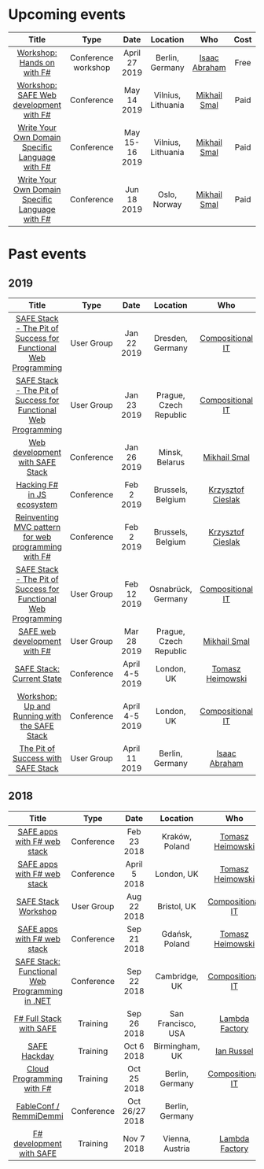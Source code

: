 # Upcoming events

| Title | Type | Date | Location | Who | Cost |
|:-:|:-:|:-:|:-:|:-:|:-:|
| [Workshop: Hands on with F#](https://spartakiade.org/) | Conference workshop | April 27 2019 | Berlin, Germany | [Isaac Abraham](https://twitter.com/isaac_abraham) | Free
| [Workshop: SAFE Web development with F#](https://devdays.lt/safe-web/) | Conference | May 14 2019 | Vilnius, Lithuania | [Mikhail Smal](https://twitter.com/mvsmal) | Paid
| [Write Your Own Domain Specific Language with F#](https://devdays.lt/mikhail-smal/) | Conference | May 15-16 2019 | Vilnius, Lithuania | [Mikhail Smal](https://twitter.com/mvsmal) | Paid
| [Write Your Own Domain Specific Language with F#](https://ndcoslo.com/talk/write-your-own-domain-specific-language-with-f/) | Conference | Jun 18 2019 | Oslo, Norway | [Mikhail Smal](https://twitter.com/mvsmal) | Paid

# Past events

## 2019

| Title | Type | Date | Location | Who | Cost |
|:-:|:-:|:-:|:-:|:-:|:-:|
| [SAFE Stack - The Pit of Success for Functional Web Programming](https://www.meetup.com/de-DE/NET-User-Group-Dresden/events/256717140/) | User Group | Jan 22 2019 | Dresden, Germany | [Compositional IT](https://compositional-it.com) | Free
| [SAFE Stack - The Pit of Success for Functional Web Programming](https://www.meetup.com/FSharping/events/257156925/) | User Group | Jan 23 2019 | Prague, Czech Republic | [Compositional IT](https://compositional-it.com) | Free
| [Web development with SAFE Stack](https://fby.by/#talk_MikhailSmal) | Conference | Jan 26 2019 | Minsk, Belarus | [Mikhail Smal](https://twitter.com/mvsmal) | Paid
| [Hacking F# in JS ecosystem](https://fosdem.org/2019/schedule/event/dotnet_fsharp_js_ecosystem/) | Conference | Feb 2 2019 | Brussels, Belgium | [Krzysztof Cieslak](https://twitter.com/k_cieslak) | Free
| [Reinventing MVC pattern for web programming with F#](https://fosdem.org/2019/schedule/event/dotnet_fsharp_reinventing_mvc/) | Conference | Feb 2 2019 | Brussels, Belgium | [Krzysztof Cieslak](https://twitter.com/k_cieslak) | Free
| [SAFE Stack - The Pit of Success for Functional Web Programming](https://www.meetup.com/FSharpOsnabruck/events/257131027/) | User Group | Feb 12 2019 | Osnabrück, Germany | [Compositional IT](https://compositional-it.com) | Free
| [SAFE web development with F#](https://www.facebook.com/VeeamGeekHub/photos/a.2473007759384902/2472996959385982/?type=1&theater) | User Group | Mar 28 2019 | Prague, Czech Republic | [Mikhail Smal](https://twitter.com/mvsmal) | Free
| [SAFE Stack: Current State](https://skillsmatter.com/conferences/10869-f-sharp-exchange-2019/) | Conference | April 4-5 2019 | London, UK | [Tomasz Heimowski](https://theimowski.com) | Paid
| [Workshop: Up and Running with the SAFE Stack](https://skillsmatter.com/conferences/10869-f-sharp-exchange-2019/) | Conference | April 4-5 2019 | London, UK | [Compositional IT](https://compositional-it.com) | Paid
| [The Pit of Success with SAFE Stack](https://dnug.berlin/dnugbb/?event=safe-stack-the-pit-of-success-for-functional-web-programming) | User Group | April 11 2019 | Berlin, Germany | [Isaac Abraham](https://twitter.com/isaac_abraham) | Free

## 2018

| Title | Type | Date | Location | Who | Cost |
|:-:|:-:|:-:|:-:|:-:|:-:|
| [SAFE apps with F# web stack](http://www.lambdadays.org/lambdadays2018/tomasz-heimowski) | Conference | Feb 23 2018 | Kraków, Poland | [Tomasz Heimowski](http://theimowski.com) | Paid
| [SAFE apps with F# web stack](https://skillsmatter.com/skillscasts/11308-safe-apps-with-f-web-stack) | Conference | April 5 2018 | London, UK | [Tomasz Heimowski](http://theimowski.com) | Paid
| [SAFE Stack Workshop](https://www.meetup.com/FSharpBristol/events/252393795/) | User Group | Aug 22 2018 | Bristol, UK | [Compositional IT](https://compositional-it.com) | Free
| [SAFE apps with F# web stack](http://devsharp.pl/) | Conference | Sep 21 2018 | Gdańsk, Poland | [Tomasz Heimowski](http://theimowski.com) | Free
| [SAFE Stack: Functional Web Programming in .NET](https://www.dddeastanglia.com/Session/Details/2179) | Conference | Sep 22 2018 | Cambridge, UK | [Compositional IT](https://compositional-it.com) | Free
| [F# Full Stack with SAFE](https://www.openfsharp.org/agenda/workshop/) | Training | Sep 26 2018 | San Francisco, USA | [Lambda Factory](http://lambdafactory.io/) | Paid
| [SAFE Hackday](https://www.meetup.com/altnetbrum/events/252629315/) | Training | Oct 6 2018 | Birmingham, UK | [Ian Russel](https://twitter.com/ijrussell) | Free
| [Cloud Programming with F#](https://www.eventbrite.co.uk/e/cloud-programming-with-f-tickets-48056860363) | Training | Oct 25 2018 | Berlin, Germany | [Compositional IT](https://compositional-it.com) | Paid
| [FableConf / RemmiDemmi](http://fable.io/fableconf/#home) | Conference | Oct 26/27 2018 | Berlin, Germany | | Paid
| [F# development with SAFE](https://techtalk.at/trainings/fsharp-development-with-safe/) | Training | Nov 7 2018 | Vienna, Austria | [Lambda Factory](http://lambdafactory.io/) | Paid
